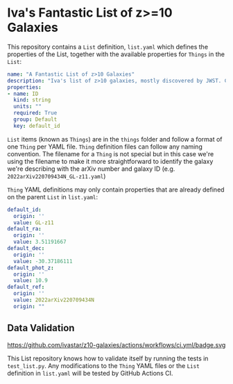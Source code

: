# Iva's Fantastic List of z>=10 Galaxies

This repository contains a `List` definition, `list.yaml` which defines the properties of the List, together with the available properties for `Things` in the `List`:

```YAML
name: "A Fantastic List of z>10 Galaxies"
description: "Iva's list of z>10 galaxies, mostly discovered by JWST. Collected from the arXiv from July 13, 2022 up to now."
properties:
- name: ID
  kind: string
  units: ""
  required: True
  group: Default
  key: default_id
```

`List` items (known as `Things`) are in the `things` folder and follow a format of one `Thing` per YAML file. `Thing` definition files can follow any naming convention. The filename for a `Thing` is not special but in this case we're using the filename to make it more straightforward to identify the galaxy we're describing with the arXiv number and galaxy ID (e.g. `2022arXiv220709434N_GL-z11.yaml`)

`Thing` YAML definitions may only contain properties that are already defined on the parent `List` in `list.yaml`:

```YAML
default_id:
  origin: ''
  value: GL-z11
default_ra:
  origin: ''
  value: 3.51191667
default_dec:
  origin: ''
  value: -30.37186111
default_phot_z:
  origin: ''
  value: 10.9
default_ref:
  origin: ''
  value: 2022arXiv220709434N
  origin: ""
```

## Data Validation

https://github.com/ivastar/z10-galaxies/actions/workflows/ci.yml/badge.svg

This List repository knows how to validate itself by running the tests in `test_list.py`. Any modifications to the `Thing` YAML files or the `List` definition in `list.yaml` will be tested by GitHub Actions CI.
